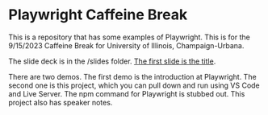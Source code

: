 # Playwright Caffeine Break

This is a repository that has some examples of Playwright. This is for the 9/15/2023 Caffeine Break for University of Illinois, Champaign-Urbana. 

The slide deck is in the /slides folder. [The first slide is the title](./slides/title.md).

There are two demos. The first demo is the introduction at Playwright. The second one is this project, which you can pull down and run using VS Code and Live Server. The npm command for Playwright is stubbed out. This project also has speaker notes. 

